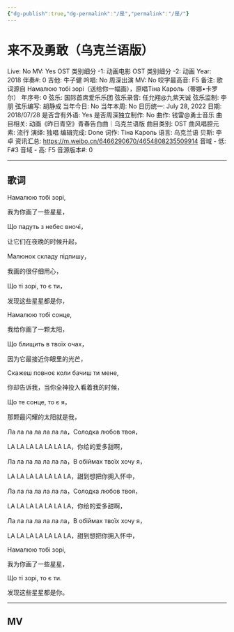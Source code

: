 ```yaml
---
{"dg-publish":true,"dg-permalink":"/是","permalink":"/是/"}
---
```



# 来不及勇敢（乌克兰语版）

Live: No
MV: Yes
OST 类别细分 -1: 动画电影
OST 类别细分 -2: 动画
Year: 2018
伴奏#: 0
吉他: 牛子健
吟唱: No
周深出演 MV: No
咬字最高音: F5
备注: 歌词源自 Намалюю тобі зорі（送给你一幅画），原唱Тіна Кароль（蒂娜•卡罗尔）
年序号: 0
弦乐: 国际首席爱乐乐团
弦乐录音: 任允翔@九紫天诚
弦乐监制: 李朋
弦乐编写: 胡静成
当年今日: No
当年本周: No
日历统一: July 28, 2022
日期: 2018/07/28
是否含有外语: Yes
是否周深独立制作: No
曲作: 钱雷@勇士音乐
曲目相关: 动画《昨日青空》青春告白曲｜乌克兰语版
曲目类别: OST
曲风唱腔元素: 流行
演绎: 独唱
编辑完成: Done
词作: Тіна Кароль
语言: 乌克兰语
贝斯: 李卓
资讯汇总: https://m.weibo.cn/6466290670/4654808235509914
音域 - 低: F#3
音域 - 高: F5
音源版本#: 0

---

## 歌词

Намалюю тобі зорі,

我为你画了一些星星，

Що падуть з небес вночі，

让它们在夜晚的时候升起，

Mалюнок складу підпишу，

我画的很仔细用心，

Що ті зорі, то є ти，

发现这些星星都是你，

Намалюю тобі сонце,

我给你画了一颗太阳，

Що блищить в твоїх очах，

因为它最接近你眼里的光芒，

Cкажеш повноє коли бачиш ти мене,

你却告诉我，当你全神投入看着我的时候，

Що те сонце, то є я，

那颗最闪耀的太阳就是我，

Ла ла ла ла ла ла ла，Солодка любов твоя，

LA LA LA LA LA LA LA，你给的爱多甜啊，

Ла ла ла ла ла ла ла，В обіймах твоїх хочу я，

LA LA LA LA LA LA LA，甜到想把你拥入怀中，

Ла ла ла ла ла ла ла，Солодка любов твоя，

LA LA LA LA LA LA LA，你给的爱多甜啊，

Ла ла ла ла ла ла ла，В обіймах твоїх хочу я，

LA LA LA LA LA LA LA，甜到想把你拥入怀中，

Намалюю тобі зорі,

我为你画了一些星星，

Що ті зорі, то є ти.

发现这些星星都是你。

---

## MV
